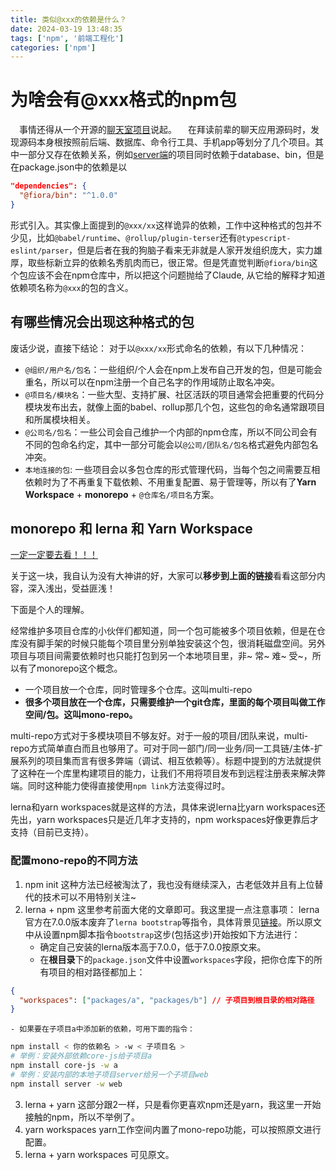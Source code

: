 ```yaml
---
title: 类似@xxx的依赖是什么？
date: 2024-03-19 13:48:35
tags: ['npm', '前端工程化']
categories: ['npm']
---
```

# 为啥会有@xxx格式的npm包

&ensp;&ensp;事情还得从一个开源的[聊天室项目](https://github.com/yinxin630/fiora)说起。
&ensp;&ensp;在拜读前辈的聊天应用源码时，发现源码本身根按照前后端、数据库、命令行工具、手机app等划分了几个项目。其中一部分又存在依赖关系，例如[server端](https://github.com/yinxin630/fiora/blob/master/packages/server/package.json#L11)的项目同时依赖于database、bin，但是在package.json中的依赖是以
```json
"dependencies": {
  "@fiora/bin": "^1.0.0"
}
```
形式引入。其实像上面提到的`@xxx/xx`这样诡异的依赖，工作中这种格式的包并不少见，比如`@babel/runtime`、`@rollup/plugin-terser`还有`@typescript-eslint/parser`，但是后者在我的狗脑子看来无非就是人家开发组织庞大，实力雄厚，取些标新立异的依赖名秀肌肉而已，很正常。但是凭直觉判断`@fiora/bin`这个包应该不会在npm仓库中，所以把这个问题抛给了Claude, 从它给的解释才知道依赖项名称为`@xxx`的包的含义。

## 有哪些情况会出现这种格式的包

废话少说，直接下结论：
对于以`@xxx/xx`形式命名的依赖，有以下几种情况：
- `@组织/用户名/包名`：一些组织/个人会在npm上发布自己开发的包，但是可能会重名，所以可以在npm注册一个自己名字的作用域防止取名冲突。
- `@项目名/模块名`：一些大型、支持扩展、社区活跃的项目通常会把重要的代码分模块发布出去，就像上面的babel、rollup那几个包，这些包的命名通常跟项目和所属模块相关。
- `@公司名/包名`：一些公司会自己维护一个内部的npm仓库，所以不同公司会有不同的包命名约定，其中一部分可能会以`@公司/团队名/包名`格式避免内部包名冲突。
- `本地连接的包`: 一些项目会以多包仓库的形式管理代码，当每个包之间需要互相依赖时为了不再重复下载依赖、不用重复配置、易于管理等，所以有了**Yarn Workspace** + **monorepo** + `@仓库名/项目名`方案。

## **monorepo** 和 **lerna** 和 **Yarn Workspace**

[一定一定要去看！！！](https://zhuanlan.zhihu.com/p/350317373?utm_id=0)

关于这一块，我自认为没有大神讲的好，大家可以**移步到上面的链接**看看这部分内容，深入浅出，受益匪浅！

下面是个人的理解。

经常维护多项目仓库的小伙伴们都知道，同一个包可能被多个项目依赖，但是在仓库没有脚手架的时候只能每个项目里分别单独安装这个包，很消耗磁盘空间。另外项目与项目间需要依赖时也只能打包到另一个本地项目里，非~ 常~ 难~ 受~，所以有了monorepo这个概念。
- 一个项目放一个仓库，同时管理多个仓库。这叫multi-repo
- **很多个项目放在一个仓库，只需要维护一个git仓库，里面的每个项目叫做工作空间/包。这叫mono-repo。**

multi-repo方式对于多模块项目不够友好。对于一般的项目/团队来说，multi-repo方式简单直白而且也够用了。可对于同一部门/同一业务/同一工具链/主体-扩展系列的项目集而言有很多弊端（调试、相互依赖等）。标题中提到的方法就提供了这种在一个库里构建项目的能力，让我们不用将项目发布到远程注册表来解决弊端。同时这种能力使得直接使用`npm link`方法变得过时。

lerna和yarn workspaces就是这样的方法，具体来说lerna比yarn workspaces还先出，yarn workspaces只是近几年才支持的，npm workspaces好像更靠后才支持（目前已支持）。

### 配置mono-repo的不同方法

1. npm init
这种方法已经被淘汰了，我也没有继续深入，古老低效并且有上位替代的技术可以不用特别关注~
2. lerna + npm
这里参考前面大佬的文章即可。我这里提一点注意事项：
lerna官方在7.0.0版本废弃了`lerna bootstrap`等指令，具体背景见[链接](https://lerna.js.org/docs/legacy-package-management)。所以原文中从设置npm脚本指令`bootstrap`这步(包括这步)开始按如下方法进行：
    - 确定自己安装的lerna版本高于7.0.0，低于7.0.0按原文来。
    - 在**根目录**下的`package.json`文件中设置`workspaces`字段，把你仓库下的所有项目的相对路径都加上：
```json
{
  "workspaces": ["packages/a", "packages/b"] // 子项目到根目录的相对路径
}
```
    - 如果要在子项目a中添加新的依赖，可用下面的指令：
```sh
npm install < 你的依赖名 > -w < 子项目名 >
# 举例：安装外部依赖core-js给子项目a
npm install core-js -w a
# 举例：安装内部的本地子项目server给另一个子项目web
npm install server -w web
```

3. lerna + yarn
这部分跟2一样，只是看你更喜欢npm还是yarn，我这里一开始接触的npm，所以不举例了。
4. yarn workspaces
yarn工作空间内置了mono-repo功能，可以按照原文进行配置。
5. lerna + yarn workspaces
可见原文。